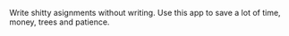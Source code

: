 Write shitty asignments without writing.
Use this app to save a lot of time, money, trees and patience.
